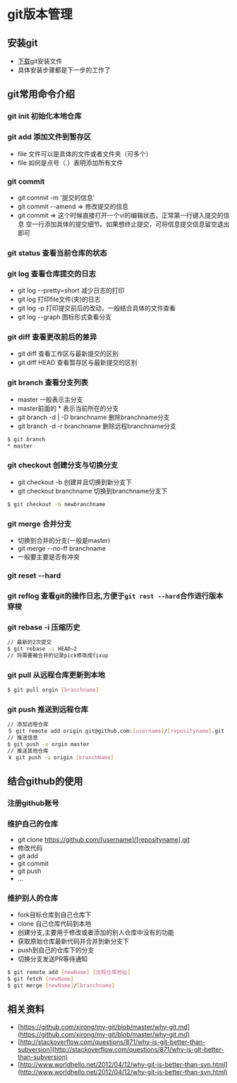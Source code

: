 # git版本管理

## 安装git
* [下载](https://git-scm.com/)git安装文件
* 具体安装步骤都是下一步的工作了

## git常用命令介绍
### git init 初始化本地仓库	
### git add <file> 添加文件到暂存区
* file 文件可以是具体的文件或者文件夹（可多个）
* file 如何是点号（.）表明添加所有文件

### git commit
* git commit -m '提交的信息'
* git commit --amend => 修改提交的信息
* git commit  => 这个时候直接打开一个vi的编辑状态，正常第一行键入提交的信息 空一行添加具体的提交细节。如果想终止提交，可将信息提交信息留空退出即可

### git status 查看当前仓库的状态
### git log 查看仓库提交的日志
* git log --pretty=short 减少日志的打印
* git log <file>  打印file文件(夹)的日志
* git log -p 打印提交前后的改动，一般结合具体的文件查看
* git log --graph 图标形式查看分支

### git diff 查看更改前后的差异
* git diff 查看工作区与最新提交的区别
* git diff HEAD 查看暂存区与最新提交的区别

### git branch 查看分支列表
* master 一般表示主分支
* master前面的 * 表示当前所在的分支
* git branch -d | -D branchname 删除branchname分支
* git branch -d -r branchname 删除远程branchname分支
	
```bash
$ git branch
* master
```

### git checkout 创建分支与切换分支
* git checkout -b 创建并且切换到新分支下
* git checkout branchname 切换到branchname分支下

```bash
$ git checkout -b newbranchname
```
### git merge 合并分支
* 切换到合并的分支(一般是master)
* git merge --no-ff branchname
* 一般要主要是否有冲突

### git reset --hard <hashHEAD>
### git reflog 查看git的操作日志,方便于`git rest --hard`合作进行版本穿梭
### git rebase -i 压缩历史

```bash
// 最新的2次提交
$ git rebase -i HEAD~2
// 将需要被合并的记录pick修改成fixup
```
### git pull 从远程仓库更新到本地
```bash
$ git pull orgin [branchname]
```

### git push 推送到远程仓库
```bash
// 添加远程仓库
＄ git remote add origin git@github.com:[username]/[reposityname].git
// 推送信息
$ git push -u orgin master
// 推送其他仓库
￥ git push -u origin [branchName]
```
## 结合github的使用
### 注册github账号

### 维护自己的仓库
* git clone https://github.com/[username]/[reposityname].git
* 修改代码
* git add
* git commit
* git push
* ...

### 维护别人的仓库
* fork目标仓库到自己仓库下
* clone 自己仓库代码到本地
* 创建分支,主要用于修改或者添加的别人仓库中没有的功能
* 获取原始仓库最新代码并合并到新分支下
* push到自己的仓库下的分支
* 切换分支发送PR等待通知

```bash
$ git remote add [newName] [远程仓库地址]
$ git fetch [newName]
$ git merge [newName]/[branchname]
```

## 相关资料
* [https://github.com/xirong/my-git/blob/master/why-git.md](https://github.com/xirong/my-git/blob/master/why-git.md)
* [http://stackoverflow.com/questions/871/why-is-git-better-than-subversion](http://stackoverflow.com/questions/871/why-is-git-better-than-subversion)
* [http://www.worldhello.net/2012/04/12/why-git-is-better-than-svn.html](http://www.worldhello.net/2012/04/12/why-git-is-better-than-svn.html)
